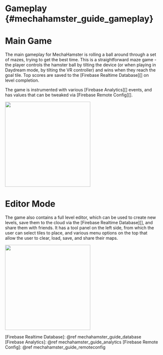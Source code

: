 Gameplay {#mechahamster_guide_gameplay}
================


# Main Game

The main gameplay for MechaHamster is rolling a ball around through
a set of mazes, trying to get the best time.  This is a
straightforward maze game - the player controls the hamster ball by
tilting the device (or when playing in Daydream mode, by tilting the
VR controller) and wins when they reach the goal tile.  Top scores
are saved to the [Firebase Realtime Database][] on level completion.

The game is instrumented with various [Firebase Analytics][] events,
and has values that can be tweaked via [Firebase Remote Config][].

<img src="gameplay1.png" style="height: 20em"/>

# Editor Mode

The game also contains a full level editor, which can be used to create
new levels, save them to the cloud via the [Firebase Realtime Database][],
and share them with friends.  It has a tool panel on the left side,
from which the user can select tiles to place, and various menu options
on the top that allow the user to clear, load, save, and share their maps.

<img src="editor.png" style="height: 20em"/>

<br>

[Firebase Realtime Database]: @ref mechahamster_guide_database
[Firebase Analytics]: @ref mechahamster_guide_analytics
[Firebase Remote Config]: @ref mechahamster_guide_remoteconfig